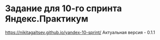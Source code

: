 # Задание для 10-го спринта Яндекс.Практикум
https://nikitagaltsev.github.io/yandex-10-sprint/
Актуальная версия - 0.1.1
